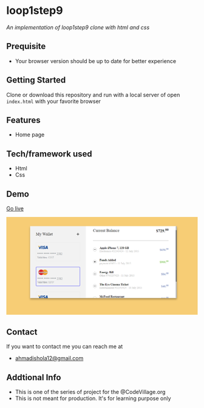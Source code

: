 # loop1step9
*An implementation of loop1step9 clone with html and css*
## Prequisite
- Your browser version should be up to date for better experience
## Getting Started
Clone or download this repository and run with a local server of open `index.html` with your favorite browser
## Features
- Home page
## Tech/framework used
- Html
- Css
## Demo
[Go live](https://rawcdn.githack.com/Ahmad-mustapha/loop1step9/b26af8317c038dbbb77ae5826ddcb63a3e708703/loop1step9/index.html)

![screenshot](./img/loop1step9.png)
## Contact
If you want to contact me you can reach me at
- ahmadishola12@gmail.com
## Addtional Info
- This is one of the series of project for the @CodeVillage.org 
- This is not meant for production. It's for learning purpose only